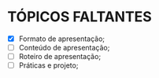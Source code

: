 # TÓPICOS FALTANTES

- [x] Formato de apresentação;
- [ ] Conteúdo de apresentação;
- [ ] Roteiro de apresentação;
- [ ] Práticas e projeto;
